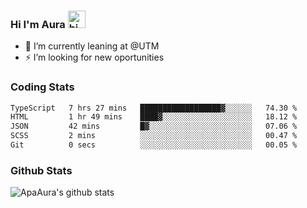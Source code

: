 ### Hi I'm Aura <img src="https://user-images.githubusercontent.com/1303154/88677602-1635ba80-d120-11ea-84d8-d263ba5fc3c0.gif" width="28px" alt="hi">

- 🔭 I’m currently leaning at @UTM
- ⚡ I’m looking for new oportunities


### Coding Stats

<!--START_SECTION:waka-->

```txt
TypeScript   7 hrs 27 mins   ██████████████████▓░░░░░░   74.30 %
HTML         1 hr 49 mins    ████▓░░░░░░░░░░░░░░░░░░░░   18.12 %
JSON         42 mins         █▓░░░░░░░░░░░░░░░░░░░░░░░   07.06 %
SCSS         2 mins          ░░░░░░░░░░░░░░░░░░░░░░░░░   00.47 %
Git          0 secs          ░░░░░░░░░░░░░░░░░░░░░░░░░   00.05 %
```

<!--END_SECTION:waka-->

### Github Stats

![ApaAura's github stats](https://github-readme-stats.vercel.app/api?username=ApaAura&count_private=true&theme=tokyonight&hide=contribs,prs)
